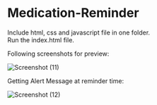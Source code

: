 # Medication-Reminder

Include html, css and javascript file in one folder.     
Run the index.html file. 

Following screenshots for preview:      


![Screenshot (11)](https://user-images.githubusercontent.com/49004464/226407809-236fd0f4-ac55-4051-9f05-8835dd4dac78.png)

Getting Alert Message at reminder time:          

![Screenshot (12)](https://user-images.githubusercontent.com/49004464/226407847-7c265afb-c77b-4d71-8d4d-81e7bd39e47b.png)
